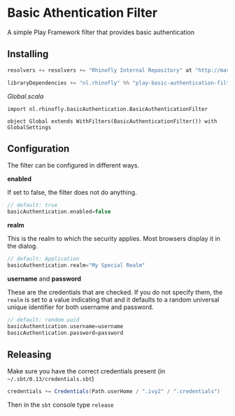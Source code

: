 # Basic Athentication Filter

A simple Play Framework filter that provides basic authentication 

## Installing

```scala
resolvers += resolvers += "Rhinofly Internal Repository" at "http://maven-repository.rhinofly.net:8081/artifactory/libs-release-local"

libraryDependencies += "nl.rhinofly" %% "play-basic-authentication-filter" % "0.2"
```

*Global.scala*
```
import nl.rhinofly.basicAuthentication.BasicAuthenticationFilter

object Global extends WithFilters(BasicAuthenticationFilter()) with GlobalSettings
```

## Configuration

The filter can be configured in different ways.

**enabled**

If set to false, the filter does not do anything.

```scala
// default: true
basicAuthentication.enabled=false
```

**realm**

This is the realm to which the security applies. Most browsers display it 
in the dialog.

```scala
// default: Application
basicAuthentication.realm="My Special Realm"
```

**username** and **password**

These are the credentials that are checked. If you do not specify them, the `realm`
is set to a value indicating that and it defaults to a random universal unique
identifier for both username and password.

```scala
// default: random uuid
basicAuthentication.username=username
basicAuthentication.password=password
```

## Releasing

Make sure you have the correct credentials present (in `~/.sbt/0.13/credentials.sbt`)

```scala
credentials += Credentials(Path.userHome / ".ivy2" / ".credentials") 
```

Then in the `sbt` console type `release`


